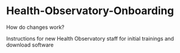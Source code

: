 # Health-Observatory-Onboarding
How do changes work? 

Instructions for new Health Observatory staff for initial trainings and download software

